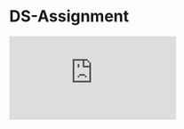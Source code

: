 # DS-Assignment

![Assignment Sheet](https://github.com/BeholdenArt/DS-Assignment/blob/main/DS-Lab-Practicals.pdf)
